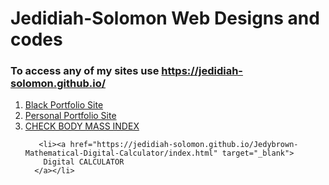 # Jedidiah-Solomon Web Designs and codes



### To access any of my sites use  https://jedidiah-solomon.github.io/
<ol>
  <li><a href="https://jedidiah-solomon.github.io/ALX-INSPIRED-WEBSITE/" target="_blank">Black Portfolio Site</a></li>
   <li><a href="https://jedidiah-solomon.github.io/JedybrownFolio/" target="_blank">Personal Portfolio Site</a></li>
   <li><a href="https://jedidiah-solomon.github.io/Jedysco-BMI-Calculator/index.html" target="_blank">
        CHECK BODY MASS INDEX
      </a></li>

       <li><a href="https://jedidiah-solomon.github.io/Jedybrown-Mathematical-Digital-Calculator/index.html" target="_blank">
        Digital CALCULATOR
      </a></li>
</ol>
